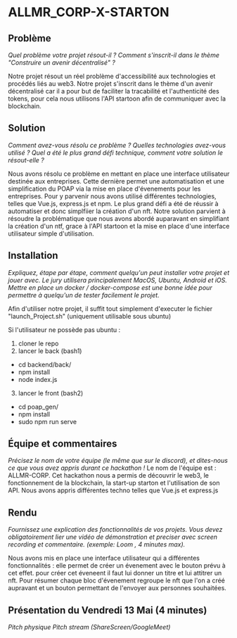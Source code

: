# ALLMR_CORP-X-STARTON


## Problème
*Quel problème votre projet résout-il ? Comment s'inscrit-il dans le thème "Construire un avenir décentralisé" ?*

Notre projet résout un réel problème d'accessibilité aux technologies et procédés liés au web3.
Notre projet s'inscrit dans le thème d'un avenir décentralisé car il a pour but de faciliter la tracabilité et l'authenticité des tokens, pour cela nous utilisons l'API startoon afin de communiquer avec la blockchain.

## Solution
*Comment avez-vous résolu ce problème ? Quelles technologies avez-vous utilisé ? Quel a été le plus grand défi technique, comment votre solution le résout-elle ?*

Nous avons résolu ce problème en mettant en place une interface utilisateur destinée aux entreprises. Cette dernière permet une automatisation et une simplification du POAP via la mise en place d'évenements pour les entreprises.
Pour y parvenir nous avons utilisé différentes technologies, telles que Vue.js, express.js et npm.
Le plus grand défi a été de réussir à automatiser et donc simplfiier la création d'un nft.
Notre solution parvient à résoudre la problématique que nous avons abordé auparavant en simplifiant la création d'un ntf, grace à l'API startoon et la mise en place d'une interface utilisateur simple d'utilisation.

## Installation
*Expliquez, étape par étape, comment quelqu'un peut installer votre projet et jouer avec. Le jury utilisera principalement MacOS, Ubuntu, Android et iOS. Mettre en place un docker / docker-compose est une bonne idée pour permettre à quelqu'un de tester facilement le projet.*

Afin d'utiliser notre projet, il suffit tout simplement d'executer le fichier "launch_Project.sh" (uniquement utilisable sous ubuntu)

Si l'utilisateur ne possède pas ubuntu :
1) cloner le repo
2) lancer le back (bash1)
  - cd backend/back/
  - npm install
  - node index.js
3) lancer le front (bash2)
  - cd poap_gen/
  - npm install
  - sudo npm run serve

## Équipe et commentaires
*Précisez le nom de votre équipe (le même que sur le discord), et dites-nous ce que vous avez appris durant ce hackathon !*
Le nom de l'équipe est : ALLMR-CORP.
Cet hackathon nous a permis de découvrir le web3, le fonctionnement de la blockchain, la start-up starton et l'utilisation de son API.
Nous avons appris différentes techno telles que Vue.js et express.js

## Rendu
*Fournissez une explication des fonctionnalités de vos projets. Vous devez obligatoirement lier une vidéo de démonstration et preciser avec screen recording et commentaire. (exemple: Loom , 4 minutes max).*

Nous avons mis en place une interface utilisateur qui a différentes fonctionnalités : elle permet de créer un évenement avec le bouton prévu à cet effet. pour créer cet éveneent il faut lui donner un titre et lui attitrer un nft.
Pour résumer chaque bloc d'évenement regroupe le nft que l'on a créé aupravant et un bouton permettant de l'envoyer aux personnes souhaitées.

## Présentation du Vendredi 13 Mai (4 minutes)
*Pitch physique*
*Pitch stream (ShareScreen/GoogleMeet)*
